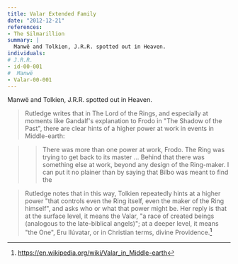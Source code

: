 ```yaml
---
title: Valar Extended Family
date: "2012-12-21"
references:
- The Silmarillion
summary: |
  Manwë and Tolkien, J.R.R. spotted out in Heaven.
individuals:
# J.R.R.
- id-00-001
#  Manwë
- Valar-00-001
---
```


Manwë and Tolkien, J.R.R. spotted out in Heaven.

> Rutledge writes that in The Lord of the Rings, and especially at moments like Gandalf's explanation to Frodo in "The Shadow of the Past", there are clear hints of a higher power at work in events in Middle-earth:

> > There was more than one power at work, Frodo. The Ring was trying to get back to its master ... Behind that there was something else at work, beyond any design of the Ring-maker. I can put it no plainer than by saying that Bilbo was meant to find the

> Rutledge notes that in this way, Tolkien repeatedly hints at a higher power "that controls even the Ring itself, even the maker of the Ring himself", and asks who or what that power might be. Her reply is that at the surface level, it means the Valar, "a race of created beings (analogous to the late-biblical angels)"; at a deeper level, it means "the One", Eru Ilúvatar, or in Christian terms, divine Providence.[^1]
[^1]: https://en.wikipedia.org/wiki/Valar_in_Middle-earth